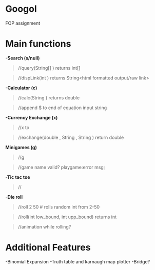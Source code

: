 # Googol
FOP assignment

# Main functions
**-Search (s/null)**
> //query(String[] <list of search parameters>) returns int[] <index of links satisfying condition>
  
>//dispLink(int <index>) returns String<html formatted output/raw link>

**-Calculator (c)**
>//calc(String <equation>) returns double <ans>
  
>//append $ to end of equation input string
  
**-Currency Exchange (x)**
> //x <amount> <money1> to <money2>
  
> //exchange(double <amount>, String <money1>, String <money2>) return double <answer>

**Minigames (g)**
>//g <game name> 
  
>//game name valid? playgame:error msg;
  
**-Tic tac toe**
>//

**-Die roll**
>//roll 2 50 # rolls random int from 2-50

>//roll(int low_bound, int upp_bound) returns int <random int in range>
  
>//animation while rolling?
  
# Additional Features
-Binomial Expansion
-Truth table and karnaugh map plotter
-Bridge?
